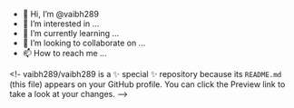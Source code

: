 - 👋 Hi, I’m @vaibh289
- 👀 I’m interested in ...
- 🌱 I’m currently learning ...
- 💞️ I’m looking to collaborate on ...
- 📫 How to reach me ...

<!-
vaibh289/vaibh289 is a ✨ special ✨ repository because its `README.md` (this file) appears on your GitHub profile.
You can click the Preview link to take a look at your changes.
-->
